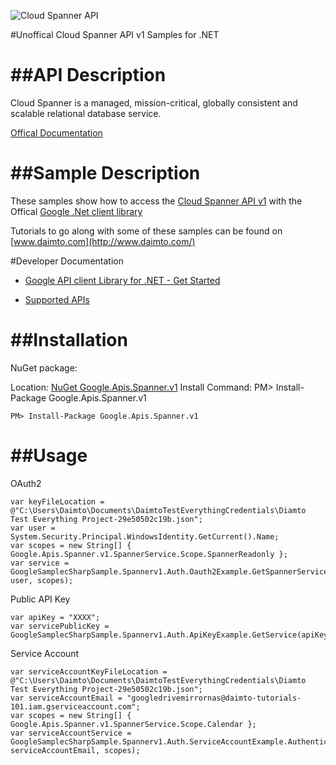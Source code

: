 ﻿![Cloud Spanner API](http://www.google.com/images/icons/product/search-32.gif)

#Unoffical Cloud Spanner API v1 Samples for .NET  

##API Description
=============

Cloud Spanner is a managed, mission-critical, globally consistent and scalable relational database service.

[Offical Documentation](https://cloud.google.com/spanner/)

##Sample Description
=============

These samples show how to access the [Cloud Spanner API v1](https://cloud.google.com/spanner/) with the Offical [Google .Net client library](https://github.com/google/google-api-dotnet-client)

Tutorials to go along with some of these samples can be found on [www.daimto.com](http://www.daimto.com/)

#Developer Documentation

* [Google API client Library for .NET - Get Started](https://developers.google.com/api-client-library/dotnet/get_started)

* [Supported APIs](https://developers.google.com/api-client-library/dotnet/apis/)

##Installation
=================================

NuGet package:

Location: [NuGet Google.Apis.Spanner.v1](https://www.nuget.org/packages/Google.Apis.Spanner.v1)
Install Command: PM>  Install-Package Google.Apis.Spanner.v1

```
PM> Install-Package Google.Apis.Spanner.v1
```

##Usage
=================================

OAuth2
```
var keyFileLocation = @"C:\Users\Daimto\Documents\DaimtoTestEverythingCredentials\Diamto Test Everything Project-29e50502c19b.json";
var user = System.Security.Principal.WindowsIdentity.GetCurrent().Name;
var scopes = new String[] { Google.Apis.Spanner.v1.SpannerService.Scope.SpannerReadonly };
var service = GoogleSamplecSharpSample.Spannerv1.Auth.Oauth2Example.GetSpannerService(keyFileLocation, user, scopes);
```
Public API Key
```
var apiKey = "XXXX";
var servicePublicKey = GoogleSamplecSharpSample.Spannerv1.Auth.ApiKeyExample.GetService(apiKey);
```
Service Account
```
var serviceAccountKeyFileLocation = @"C:\Users\Daimto\Documents\DaimtoTestEverythingCredentials\Diamto Test Everything Project-29e50502c19b.json";
var serviceAccountEmail = "googledrivemirrornas@daimto-tutorials-101.iam.gserviceaccount.com";
var scopes = new String[] { Google.Apis.Spanner.v1.SpannerService.Scope.Calendar };            
var serviceAccountService = GoogleSamplecSharpSample.Spannerv1.Auth.ServiceAccountExample.AuthenticateServiceAccount(serviceAccountKeyFileLocation, serviceAccountEmail, scopes);
```

